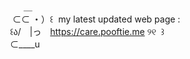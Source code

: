 ‌　　　‌ ‌ ＿\
　　‌ ⊂⊂ ・）꒰ ‌ my latest updated web page : \
　　꒰ა/　|っ　https://care.pooftie.me ୨୧ ‌ ꒱\
　　⊂____u
